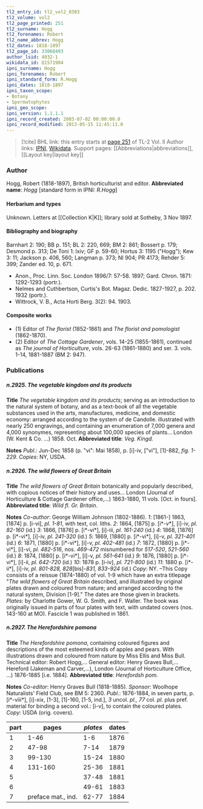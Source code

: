 ```yaml
---
tl2_entry_id: tl2_vol2_0303
tl2_volume: vol2
tl2_page_printed: 251
tl2_surname: Hogg
tl2_forenames: Robert
tl2_name_abbrev: Hogg
tl2_dates: 1818-1897
tl2_page_id: 33068493
author_lsid: 4032-1
wikidata_id: Q1571904
ipni_surname: Hogg
ipni_forenames: Robert
ipni_standard_form: R.Hogg
ipni_dates: 1818-1897
ipni_taxon_scope: 
- Botany
- Spermatophytes
ipni_geo_scope: 
ipni_version: 1.1.1.1
ipni_record_created: 2003-07-02 00:00:00.0
ipni_record_modified: 2013-05-15 11:45:11.0
---
```


> [!cite] BHL link: this entry starts at [page 251](https://www.biodiversitylibrary.org/page/33068493) of TL-2 Vol. II
> Author links: [IPNI](https://www.ipni.org/a/4032-1), [Wikidata](https://www.wikidata.org/wiki/Q1571904). Support pages: [[Abbreviations|abbreviations]], [[Layout key|layout key]]

### Author

Hogg, Robert (1818-1897), British horticulturist and editor. 
**Abbreviated name**: *Hogg* \[standard form in IPNI: *R.Hogg*\]

#### Herbarium and types

Unknown. Letters at [[Collection K|K]]; library sold at Sotheby, 3 Nov 1897.

#### Bibliography and biography

Barnhart 2: 190; BB p. 151; BL 2: 220, 669; BM 2: 861; Bossert p. 179; Desmond p. 313; De Toni 1: lxiv; GF p. 59-60; Hortus 3: 1195 ("Hogg"); Kew 3: 11; Jackson p. 406, 560; Langman p. 373; NI 904; PR 4173; Rehder 5: 399; Zander ed. 10, p. 671.
- Anon., Proc. Linn. Soc. London 1896/7: 57-58. 1897; Gard. Chron. 1871: 1292-1293 (portr.).
- Nelmes and Cuthbertson, Curtis's Bot. Magaz. Dedic. 1827-1927, p. 202. 1932 (portr.).
- Wittrock, V. B., Acta Horti Berg. 3(2): 94. 1903.

#### Composite works

- (1) Editor of *The florist* (1852-1861) and *The florist and pomologist* (1862-1870).
- (2) Editor of *The Cottage Gardener*, vols. 14-25 (1855-1861), continued as *The journal of Horticulture*, vols. 26-63 (1861-1880) and ser. 3. vols. 1-14, 1881-1887 (BM 2: 947).

### Publications

##### n.2925. The vegetable kingdom and its products

**Title**
*The vegetable kingdom and its products*; serving as an introduction to the natural system of botany, and as a text-book of all the vegetable substances used in the arts, manufactures, medicine, and domestic economy: arranged according to the system of de Candolle. illustrated with nearly 250 engravings, and containing an enumeration of 7,000 genera and 4,000 synonymes, representing about 100,000 species of plants... London (W. Kent & Co. ...) 1858. Oct.
**Abbreviated title**: *Veg. Kingd.*

**Notes**
*Publ*.: Jun-Dec 1858 (p. "vi": Mai 1858), p. \[i\]-iv, \["vi"\], \[1\]-882, *fig. 1-229. Copies*: NY, USDA.

##### n.2926. The wild flowers of Great Britain

**Title**
*The wild flowers of Great Britain* botanically and popularly described, with copious notices of their history and uses... London (Journal of Horticulture & Cottage Gardener office,...) 1863-1880, 11 vols. \[Oct. in fours\].
**Abbreviated title**: *Wild fl. Gr. Britain*.

**Notes**
*Co-author*: George William Johnson (1802-1886).
*1*: \[1861-\] 1863, \[1874\] p. \[i-vi\], *pl. 1-81*, with text, col. liths.
*2*: 1864, \[1875\] p. \[i\*-v\*\], \[i\]-iv, *pl. 82-160* (id.) *3*: 1866, \[1876\] p. \[i\*-vi\*\], \[i\]-iii, *pl. 161-240* (id.) *4*: 1868, \[1876\] p. \[i\*-vi\*\], \[i\]-iv, *pl. 241-320* (id.) *5*: 1869, \[1880\] p. \[i\*-vi\*\], \[i\]-v, *pl. 321-401* (id.) *6*: 1871, \[1880\] p. \[i\*-vi\*\], \[i\]-v, *pl. 402-481* (id.) *7*: 1872, \[1880\] p. \[i\*-vi\*\], \[i\]-vi, *pl. 482-516*, nos. *469-472* misnumbered for *517-520*, *521-560* (id.)
*8*: 1874, \[1880\] p. \[i\*-vi\*\], \[i\]-v, *pl. 561-641* (id.) *9*: 1876, \[1880\] p. \[i\*-vi\*\], \[i\]-ii, *pl. 642-720* (id.) *10*: 1878 p. \[i-iv\], *pl. 721-800* (id.)
*11*: 1880 p. \[i\*-ii\*\], \[i\]-iv, *pl. 801-828, 828*\[bis\]-*831, 833-924* (id.) *Copy*: NY. –This Copy consists of a reissue (1874-1880) of vol. 1-9 which have an extra titlepage "*The wild flowers of Great Britain* described, and illustrated by original plates drawn and coloured from nature; and arranged according to the natural system, Division \[1-9\]." The dates are those given in brackets. *Plates*: by Charlotte Gower, W. G. Smith, and F. Waller.
The book was originally issued in parts of four plates with text, with undated covers (nos. 143-160 at MO). Fascicle 1 was published in 1861.

##### n.2927. The Herefordshire pomona

**Title**
*The Herefordshire pomona*, containing coloured figures and descriptions of the most esteemed kinds of apples and pears. With illustrations drawn and coloured from nature by Miss Ellis and Miss Bull. Technical editor: Robert Hogg,... General editor: Henry Graves Bull,... Hereford (Jakeman and Carver,...), London (Journal of Horticulture Office, ...) 1876-1885 \[i.e. 1884\].
**Abbreviated title**: *Herefordsh pom.*

**Notes**
*Co-editor*: Henry Graves Bull (1818-1885).
*Sponsor*: Woolhope Naturalists' Field Club, see BM 5: 2360.
*Publ*.: 1876-1884, in seven parts, p. \[i\*-viii\*\], \[i\]-xix, \[1-3\], \[1\]-160, \[1-5, ind.\], *3* uncol. *pl., 77* col. *pl*. plus pref. material for binding a second vol.: \[i-v\], to contain the coloured plates.
*Copy*: USDA (orig. covers).

|part	|pages	|*plates*	|dates|
|---	|---	|---	|---	|
|1	|1-46	|1-6	|1876|
|2	|47-98	|7-14	|1879|
|3	|99-130	|15-24	|1880|
|4	|131-160	|25-36	|1881|
|5	|	|37-48	|1881|
|6	|	|49-61	|1883|
|7	|preface mat., ind.	|62-77	|1884|


